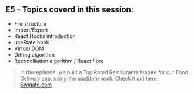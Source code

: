 ## E5 - Topics coverd in this session:

- File structure
- Import/Export
- React Hooks introduction
- useState hook
- Virtual DOM
- Diffing algorithm
- Reconciliation algorithm / React fibre

>  In this episode, we built a Top Rated Restaurants feature for our Food Delivery app. using the useState hook. Check it out here : [Swigato.com](https://react-js-cc2t.vercel.app/)
